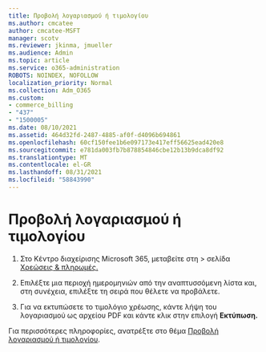 ```yaml
---
title: Προβολή λογαριασμού ή τιμολογίου
ms.author: cmcatee
author: cmcatee-MSFT
manager: scotv
ms.reviewer: jkinma, jmueller
ms.audience: Admin
ms.topic: article
ms.service: o365-administration
ROBOTS: NOINDEX, NOFOLLOW
localization_priority: Normal
ms.collection: Adm_O365
ms.custom:
- commerce_billing
- "437"
- "1500005"
ms.date: 08/10/2021
ms.assetid: 464d32fd-2487-4885-af0f-d4096b694861
ms.openlocfilehash: 60cf150fee1b6e097173e417eff56625ead420e8
ms.sourcegitcommit: e781da003fb7b878854846cbe12b13b9dca8df92
ms.translationtype: MT
ms.contentlocale: el-GR
ms.lasthandoff: 08/31/2021
ms.locfileid: "58843990"
---
```

# <a name="view-my-bill-or-invoice"></a>Προβολή λογαριασμού ή τιμολογίου

1. Στο Κέντρο διαχείρισης Microsoft 365, μεταβείτε στη  \> σελίδα [Χρεώσεις & πληρωμές.](https://go.microsoft.com/fwlink/p/?linkid=848039)

2. Επιλέξτε μια περιοχή ημερομηνιών από την αναπτυσσόμενη λίστα και, στη συνέχεια, επιλέξτε τη σειρά που θέλετε να προβάλετε.

3. Για να εκτυπώσετε το τιμολόγιο χρέωσης, κάντε λήψη του λογαριασμού ως αρχείου PDF και κάντε κλικ στην επιλογή **Εκτύπωση.**

Για περισσότερες πληροφορίες, ανατρέξτε στο θέμα [Προβολή λογαριασμού ή τιμολογίου](https://docs.microsoft.com/microsoft-365/commerce/billing-and-payments/view-your-bill-or-invoice).
